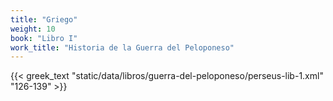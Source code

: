 ```yaml
---
title: "Griego"
weight: 10
book: "Libro I"
work_title: "Historia de la Guerra del Peloponeso"
---
```

{{< greek_text "static/data/libros/guerra-del-peloponeso/perseus-lib-1.xml" "126-139" >}}